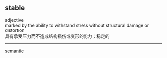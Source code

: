 ## stable  
adjective  
marked by the ability to withstand stress without structural damage or distortion  
具有承受压力而不造成结构损伤或变形的能力；稳定的  

----  

[semantic](44.md)  